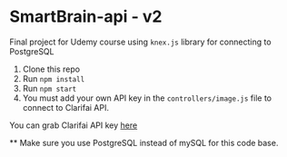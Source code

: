 # SmartBrain-api - v2
Final project for Udemy course using `knex.js` library for connecting to PostgreSQL

1. Clone this repo
2. Run `npm install`
3. Run `npm start`
4. You must add your own API key in the `controllers/image.js` file to connect to Clarifai API.

You can grab Clarifai API key [here](https://www.clarifai.com/)

** Make sure you use PostgreSQL instead of mySQL for this code base.
